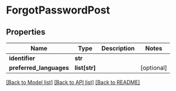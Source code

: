 # ForgotPasswordPost

## Properties
Name | Type | Description | Notes
------------ | ------------- | ------------- | -------------
**identifier** | **str** |  | 
**preferred_languages** | **list[str]** |  | [optional] 

[[Back to Model list]](../README.md#documentation-for-models) [[Back to API list]](../README.md#documentation-for-api-endpoints) [[Back to README]](../README.md)


